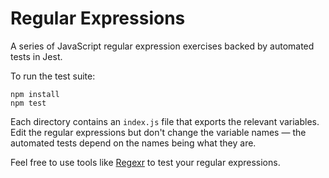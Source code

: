 # Regular Expressions

A series of JavaScript regular expression exercises backed by automated tests in Jest.

To run the test suite:

```console
npm install
npm test
```

Each directory contains an `index.js` file that exports the relevant variables. Edit the regular expressions but don't change the variable names — the automated tests depend on the names being what they are.

Feel free to use tools like [Regexr][url-regexr] to test your regular expressions.

[url-regexr]: <https://regexr.com/>
